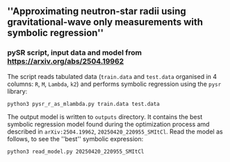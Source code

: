 ## ''Approximating neutron-star radii using gravitational-wave only measurements with symbolic regression'' 

### pySR script, input data and model from https://arxiv.org/abs/2504.19962

The script reads tabulated data (`train.data` and `test.data` organised in 4 columns: `R`, `M`, `Lambda`, `k2`) and performs symbolic regression using the `pysr` library:

```
python3 pysr_r_as_mlambda.py train.data test.data
```

The output model is written to `outputs` directory. It contains the best symbolic regression model found during the optimization process amd described in `arXiv:2504.19962`, `20250420_220955_SMItCl`. Read the model as follows, to see the ''best'' symbolic expression:

```
python3 read_model.py 20250420_220955_SMItCl 
```
